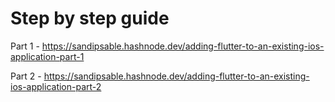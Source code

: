 # Step by step guide

Part 1 - https://sandipsable.hashnode.dev/adding-flutter-to-an-existing-ios-application-part-1

Part 2 - https://sandipsable.hashnode.dev/adding-flutter-to-an-existing-ios-application-part-2

